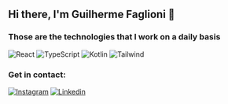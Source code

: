 ## Hi there, I'm Guilherme Faglioni 🤖

### Those are the technologies that I work on a daily basis
![React](https://img.shields.io/badge/React-20232A?style=for-the-badge&logo=react&logoColor=61DAFB) ![TypeScript](https://img.shields.io/badge/TypeScript-007ACC?style=for-the-badge&logo=typescript&logoColor=white) ![Kotlin](https://img.shields.io/badge/Kotlin-0095D5?&style=for-the-badge&logo=kotlin&logoColor=white) ![Tailwind](https://img.shields.io/badge/Tailwind_CSS-38B2AC?style=for-the-badge&logo=tailwind-css&logoColor=white)

### Get in contact:
<a href="https://www.instagram.com/guilhermefaglioni?igsh=ajVpejdjanlhc21o&utm_source=qr">![Instagram](https://img.shields.io/badge/Instagram-E4405F?style=for-the-badge&logo=instagram&logoColor=white)</a>
<a href="https://www.linkedin.com/in/guilhermefaglioni/">![Linkedin](https://img.shields.io/badge/LinkedIn-0077B5?style=for-the-badge&logo=linkedin&logoColor=white)</a>

